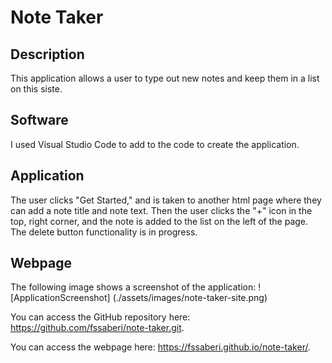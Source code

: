 # Note Taker

## Description

This application allows a user to type out new notes and keep them in a list on this siste.

## Software

I used Visual Studio Code to add to the code to create the application. 

## Application

The user clicks "Get Started," and is taken to another html page where they can add a note title and note text. Then the user clicks the "+" icon in the top, right corner, and the note is added to the list on the left of the page. The delete button functionality is in progress. 

## Webpage

The following image shows a screenshot of the application: ![ApplicationScreenshot] (./assets/images/note-taker-site.png)

You can access the GitHub repository here: https://github.com/fssaberi/note-taker.git. 

You can access the webpage here: https://fssaberi.github.io/note-taker/. 